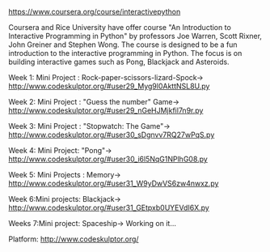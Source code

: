 https://www.coursera.org/course/interactivepython

Coursera and Rice University have offer course "An Introduction to Interactive Programming in Python" by professors Joe Warren, Scott Rixner, John Greiner and Stephen Wong.
The course is designed to be a fun introduction to the interactive programming in Python. The focus is on building interactive games such as Pong, Blackjack and Asteroids.

Week 1: Mini Project : Rock-paper-scissors-lizard-Spock->
http://www.codeskulptor.org/#user29_Myg9l0AkttNSL8U.py

Week 2: Mini Project : "Guess the number" Game->
http://www.codeskulptor.org/#user29_nGeHJMjkfil7n9r.py

Week 3: Mini Project : "Stopwatch: The Game"->
http://www.codeskulptor.org/#user30_sDgnvv7RQ27wPqS.py

Week 4: Mini Project: "Pong"->
http://www.codeskulptor.org/#user30_i6l5NqG1NPlhG08.py

Week 5: Mini Projects : Memory->
http://www.codeskulptor.org/#user31_W9yDwVS6zw4nwxz.py

Week 6:Mini projects: Blackjack->
http://www.codeskulptor.org/#user31_GEtpxb0UYEVdI6X.py

Weeks 7:Mini project: Spaceship-> 
Working on it...

Platform:
http://www.codeskulptor.org/

